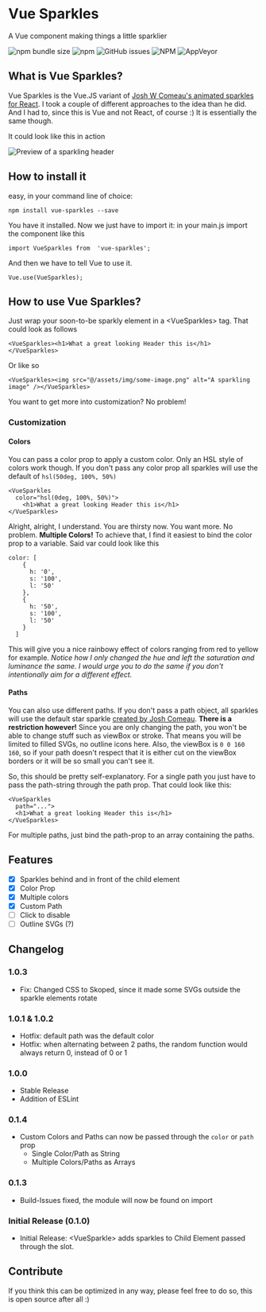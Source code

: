 

# Vue Sparkles
A Vue component making things a little sparklier

![npm bundle size](https://img.shields.io/bundlephobia/minzip/vue-sparkles)
![npm](https://img.shields.io/npm/v/vue-sparkles)
![GitHub issues](https://img.shields.io/github/issues/Thaiten/Vue-Sparkles)
![NPM](https://img.shields.io/npm/l/vue-sparkles)
![AppVeyor](https://img.shields.io/appveyor/build/Thaiten/Vue-Sparkles)

## What is Vue Sparkles?
Vue Sparkles is the Vue.JS variant of [Josh W Comeau's animated sparkles for React](https://joshwcomeau.com/react/animated-sparkles-in-react/).
I took a couple of different approaches to the idea than he did. And I had to, since this is Vue and not React, of course :)
It is essentially the same though.

It could look like this in action

![Preview of a sparkling header](https://i.imgur.com/jo9H0Ea.gif) 

## How to install it
easy, in your command line of choice:

    npm install vue-sparkles --save
You have it installed. Now we just have to import it:
in your main.js import the component like this

    import VueSparkles from  'vue-sparkles';
  And then we have to tell Vue to use it.
  

    Vue.use(VueSparkles);
## How to use Vue Sparkles?
Just wrap your soon-to-be sparkly element in a \<VueSparkles> tag. That could look as follows

    <VueSparkles><h1>What a great looking Header this is</h1></VueSparkles>
Or like so

    <VueSparkles><img src="@/assets/img/some-image.png" alt="A sparkling image" /></VueSparkles>
You want to get more into customization? No problem!
### Customization
#### Colors
You can pass a color prop to apply a custom color. Only an HSL style of colors work though. If you don't pass any color prop all sparkles will use the default of `hsl(50deg, 100%, 50%)`

    <VueSparkles
      color="hsl(0deg, 100%, 50%)">
        <h1>What a great looking Header this is</h1>
    </VueSparkles>
Alright, alright, I understand. You are thirsty now. You want more. No problem. **Multiple Colors!**
To achieve that, I find it easiest to bind the color prop to a variable. Said var could look like this

    color: [
        {
          h: '0',
          s: '100',
          l: '50'
        },
        {
          h: '50',
          s: '100',
          l: '50'
        }
      ]
  This will give you a nice rainbowy effect of colors ranging from red to yellow for example. *Notice how I only changed the hue and left the saturation and luminance the same. I would urge you to do the same if you don't intentionally aim for a different effect.*
  #### Paths
  You can also use different paths. If you don't pass a path object, all sparkles will use the default star sparkle [created by Josh Comeau](https://joshwcomeau.com/react/animated-sparkles-in-react/#creating-an-asset).
  **There is a restriction however!** Since you are only changing the path, you won't be able to change stuff such as viewBox or stroke. That means you will be limited to filled SVGs, no outline icons here. Also, the viewBox is `0 0 160 160`, so if your path doesn't respect that it is either cut on the viewBox borders or it will be so small you can't see it.

So, this should be pretty self-explanatory. For a single path you just have to pass the path-string through the path prop. That could look like this:

    <VueSparkles
      path="...">
      <h1>What a great looking Header this is</h1>
    </VueSparkles>
For multiple paths, just bind the path-prop to an array containing the paths.
## Features

 - [x] Sparkles behind and in front of the child element
 - [x] Color Prop
 - [x] Multiple colors
 - [x] Custom Path
 - [ ] Click to disable
 - [ ] Outline SVGs (?)
## Changelog
### 1.0.3
 - Fix: Changed CSS to Skoped, since it made some SVGs outside the sparkle elements rotate
### 1.0.1 & 1.0.2
 - Hotfix: default path was the default color
 - Hotfix: when alternating between 2 paths, the random function would always return 0, instead of 0 or 1
### 1.0.0
- Stable Release
- Addition of ESLint
### 0.1.4
- Custom Colors and Paths can now be passed through the `color` or `path` prop
	- Single Color/Path as String
	- Multiple Colors/Paths as Arrays
### 0.1.3
- Build-Issues fixed, the module will now be found on import
### Initial Release (0.1.0)
- Initial Release: \<VueSparkle> adds sparkles to Child Element passed through the slot.

## Contribute
If you think this can be optimized in any way, please feel free to do so, this is open source after all :)
